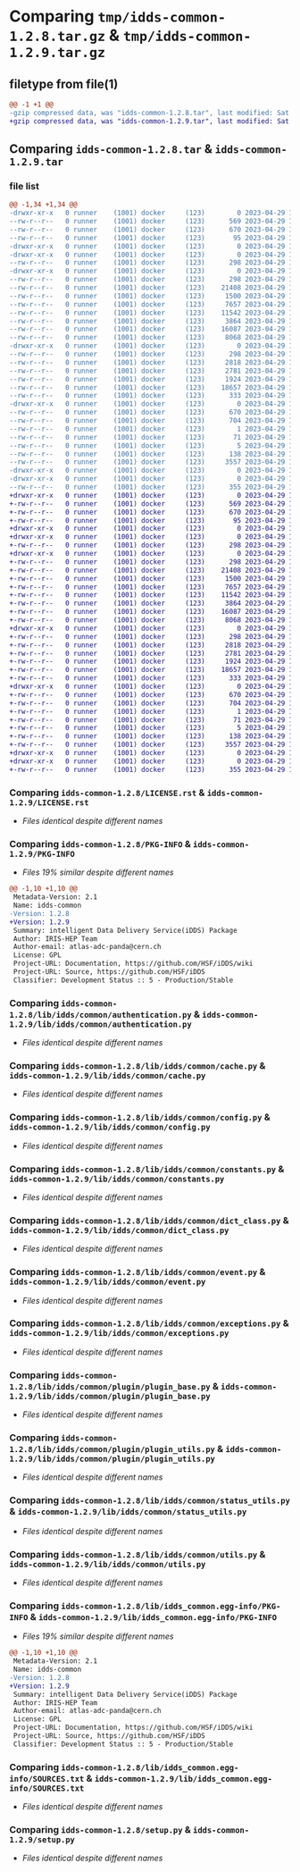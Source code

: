 # Comparing `tmp/idds-common-1.2.8.tar.gz` & `tmp/idds-common-1.2.9.tar.gz`

## filetype from file(1)

```diff
@@ -1 +1 @@
-gzip compressed data, was "idds-common-1.2.8.tar", last modified: Sat Apr 29 14:38:38 2023, max compression
+gzip compressed data, was "idds-common-1.2.9.tar", last modified: Sat Apr 29 19:24:55 2023, max compression
```

## Comparing `idds-common-1.2.8.tar` & `idds-common-1.2.9.tar`

### file list

```diff
@@ -1,34 +1,34 @@
-drwxr-xr-x   0 runner    (1001) docker     (123)        0 2023-04-29 14:38:38.487873 idds-common-1.2.8/
--rw-r--r--   0 runner    (1001) docker     (123)      569 2023-04-29 14:38:28.000000 idds-common-1.2.8/LICENSE.rst
--rw-r--r--   0 runner    (1001) docker     (123)      670 2023-04-29 14:38:38.487873 idds-common-1.2.8/PKG-INFO
--rw-r--r--   0 runner    (1001) docker     (123)       95 2023-04-29 14:38:28.000000 idds-common-1.2.8/README.md
-drwxr-xr-x   0 runner    (1001) docker     (123)        0 2023-04-29 14:38:38.483873 idds-common-1.2.8/lib/
-drwxr-xr-x   0 runner    (1001) docker     (123)        0 2023-04-29 14:38:38.483873 idds-common-1.2.8/lib/idds/
--rw-r--r--   0 runner    (1001) docker     (123)      298 2023-04-29 14:38:28.000000 idds-common-1.2.8/lib/idds/__init__.py
-drwxr-xr-x   0 runner    (1001) docker     (123)        0 2023-04-29 14:38:38.487873 idds-common-1.2.8/lib/idds/common/
--rw-r--r--   0 runner    (1001) docker     (123)      298 2023-04-29 14:38:28.000000 idds-common-1.2.8/lib/idds/common/__init__.py
--rw-r--r--   0 runner    (1001) docker     (123)    21408 2023-04-29 14:38:28.000000 idds-common-1.2.8/lib/idds/common/authentication.py
--rw-r--r--   0 runner    (1001) docker     (123)     1500 2023-04-29 14:38:28.000000 idds-common-1.2.8/lib/idds/common/cache.py
--rw-r--r--   0 runner    (1001) docker     (123)     7657 2023-04-29 14:38:28.000000 idds-common-1.2.8/lib/idds/common/config.py
--rw-r--r--   0 runner    (1001) docker     (123)    11542 2023-04-29 14:38:28.000000 idds-common-1.2.8/lib/idds/common/constants.py
--rw-r--r--   0 runner    (1001) docker     (123)     3864 2023-04-29 14:38:28.000000 idds-common-1.2.8/lib/idds/common/dict_class.py
--rw-r--r--   0 runner    (1001) docker     (123)    16087 2023-04-29 14:38:28.000000 idds-common-1.2.8/lib/idds/common/event.py
--rw-r--r--   0 runner    (1001) docker     (123)     8068 2023-04-29 14:38:28.000000 idds-common-1.2.8/lib/idds/common/exceptions.py
-drwxr-xr-x   0 runner    (1001) docker     (123)        0 2023-04-29 14:38:38.487873 idds-common-1.2.8/lib/idds/common/plugin/
--rw-r--r--   0 runner    (1001) docker     (123)      298 2023-04-29 14:38:28.000000 idds-common-1.2.8/lib/idds/common/plugin/__init__.py
--rw-r--r--   0 runner    (1001) docker     (123)     2818 2023-04-29 14:38:28.000000 idds-common-1.2.8/lib/idds/common/plugin/plugin_base.py
--rw-r--r--   0 runner    (1001) docker     (123)     2781 2023-04-29 14:38:28.000000 idds-common-1.2.8/lib/idds/common/plugin/plugin_utils.py
--rw-r--r--   0 runner    (1001) docker     (123)     1924 2023-04-29 14:38:28.000000 idds-common-1.2.8/lib/idds/common/status_utils.py
--rw-r--r--   0 runner    (1001) docker     (123)    18657 2023-04-29 14:38:28.000000 idds-common-1.2.8/lib/idds/common/utils.py
--rw-r--r--   0 runner    (1001) docker     (123)      333 2023-04-29 14:38:37.000000 idds-common-1.2.8/lib/idds/common/version.py
-drwxr-xr-x   0 runner    (1001) docker     (123)        0 2023-04-29 14:38:38.487873 idds-common-1.2.8/lib/idds_common.egg-info/
--rw-r--r--   0 runner    (1001) docker     (123)      670 2023-04-29 14:38:38.000000 idds-common-1.2.8/lib/idds_common.egg-info/PKG-INFO
--rw-r--r--   0 runner    (1001) docker     (123)      704 2023-04-29 14:38:38.000000 idds-common-1.2.8/lib/idds_common.egg-info/SOURCES.txt
--rw-r--r--   0 runner    (1001) docker     (123)        1 2023-04-29 14:38:38.000000 idds-common-1.2.8/lib/idds_common.egg-info/dependency_links.txt
--rw-r--r--   0 runner    (1001) docker     (123)       71 2023-04-29 14:38:38.000000 idds-common-1.2.8/lib/idds_common.egg-info/requires.txt
--rw-r--r--   0 runner    (1001) docker     (123)        5 2023-04-29 14:38:38.000000 idds-common-1.2.8/lib/idds_common.egg-info/top_level.txt
--rw-r--r--   0 runner    (1001) docker     (123)      138 2023-04-29 14:38:38.487873 idds-common-1.2.8/setup.cfg
--rw-r--r--   0 runner    (1001) docker     (123)     3557 2023-04-29 14:38:28.000000 idds-common-1.2.8/setup.py
-drwxr-xr-x   0 runner    (1001) docker     (123)        0 2023-04-29 14:38:38.483873 idds-common-1.2.8/tools/
-drwxr-xr-x   0 runner    (1001) docker     (123)        0 2023-04-29 14:38:38.487873 idds-common-1.2.8/tools/env/
--rw-r--r--   0 runner    (1001) docker     (123)      355 2023-04-29 14:38:37.000000 idds-common-1.2.8/tools/env/environment.yml
+drwxr-xr-x   0 runner    (1001) docker     (123)        0 2023-04-29 19:24:55.947491 idds-common-1.2.9/
+-rw-r--r--   0 runner    (1001) docker     (123)      569 2023-04-29 19:24:44.000000 idds-common-1.2.9/LICENSE.rst
+-rw-r--r--   0 runner    (1001) docker     (123)      670 2023-04-29 19:24:55.947491 idds-common-1.2.9/PKG-INFO
+-rw-r--r--   0 runner    (1001) docker     (123)       95 2023-04-29 19:24:44.000000 idds-common-1.2.9/README.md
+drwxr-xr-x   0 runner    (1001) docker     (123)        0 2023-04-29 19:24:55.943490 idds-common-1.2.9/lib/
+drwxr-xr-x   0 runner    (1001) docker     (123)        0 2023-04-29 19:24:55.947491 idds-common-1.2.9/lib/idds/
+-rw-r--r--   0 runner    (1001) docker     (123)      298 2023-04-29 19:24:44.000000 idds-common-1.2.9/lib/idds/__init__.py
+drwxr-xr-x   0 runner    (1001) docker     (123)        0 2023-04-29 19:24:55.947491 idds-common-1.2.9/lib/idds/common/
+-rw-r--r--   0 runner    (1001) docker     (123)      298 2023-04-29 19:24:44.000000 idds-common-1.2.9/lib/idds/common/__init__.py
+-rw-r--r--   0 runner    (1001) docker     (123)    21408 2023-04-29 19:24:44.000000 idds-common-1.2.9/lib/idds/common/authentication.py
+-rw-r--r--   0 runner    (1001) docker     (123)     1500 2023-04-29 19:24:44.000000 idds-common-1.2.9/lib/idds/common/cache.py
+-rw-r--r--   0 runner    (1001) docker     (123)     7657 2023-04-29 19:24:44.000000 idds-common-1.2.9/lib/idds/common/config.py
+-rw-r--r--   0 runner    (1001) docker     (123)    11542 2023-04-29 19:24:44.000000 idds-common-1.2.9/lib/idds/common/constants.py
+-rw-r--r--   0 runner    (1001) docker     (123)     3864 2023-04-29 19:24:44.000000 idds-common-1.2.9/lib/idds/common/dict_class.py
+-rw-r--r--   0 runner    (1001) docker     (123)    16087 2023-04-29 19:24:44.000000 idds-common-1.2.9/lib/idds/common/event.py
+-rw-r--r--   0 runner    (1001) docker     (123)     8068 2023-04-29 19:24:44.000000 idds-common-1.2.9/lib/idds/common/exceptions.py
+drwxr-xr-x   0 runner    (1001) docker     (123)        0 2023-04-29 19:24:55.947491 idds-common-1.2.9/lib/idds/common/plugin/
+-rw-r--r--   0 runner    (1001) docker     (123)      298 2023-04-29 19:24:44.000000 idds-common-1.2.9/lib/idds/common/plugin/__init__.py
+-rw-r--r--   0 runner    (1001) docker     (123)     2818 2023-04-29 19:24:44.000000 idds-common-1.2.9/lib/idds/common/plugin/plugin_base.py
+-rw-r--r--   0 runner    (1001) docker     (123)     2781 2023-04-29 19:24:44.000000 idds-common-1.2.9/lib/idds/common/plugin/plugin_utils.py
+-rw-r--r--   0 runner    (1001) docker     (123)     1924 2023-04-29 19:24:44.000000 idds-common-1.2.9/lib/idds/common/status_utils.py
+-rw-r--r--   0 runner    (1001) docker     (123)    18657 2023-04-29 19:24:44.000000 idds-common-1.2.9/lib/idds/common/utils.py
+-rw-r--r--   0 runner    (1001) docker     (123)      333 2023-04-29 19:24:53.000000 idds-common-1.2.9/lib/idds/common/version.py
+drwxr-xr-x   0 runner    (1001) docker     (123)        0 2023-04-29 19:24:55.947491 idds-common-1.2.9/lib/idds_common.egg-info/
+-rw-r--r--   0 runner    (1001) docker     (123)      670 2023-04-29 19:24:55.000000 idds-common-1.2.9/lib/idds_common.egg-info/PKG-INFO
+-rw-r--r--   0 runner    (1001) docker     (123)      704 2023-04-29 19:24:55.000000 idds-common-1.2.9/lib/idds_common.egg-info/SOURCES.txt
+-rw-r--r--   0 runner    (1001) docker     (123)        1 2023-04-29 19:24:55.000000 idds-common-1.2.9/lib/idds_common.egg-info/dependency_links.txt
+-rw-r--r--   0 runner    (1001) docker     (123)       71 2023-04-29 19:24:55.000000 idds-common-1.2.9/lib/idds_common.egg-info/requires.txt
+-rw-r--r--   0 runner    (1001) docker     (123)        5 2023-04-29 19:24:55.000000 idds-common-1.2.9/lib/idds_common.egg-info/top_level.txt
+-rw-r--r--   0 runner    (1001) docker     (123)      138 2023-04-29 19:24:55.947491 idds-common-1.2.9/setup.cfg
+-rw-r--r--   0 runner    (1001) docker     (123)     3557 2023-04-29 19:24:44.000000 idds-common-1.2.9/setup.py
+drwxr-xr-x   0 runner    (1001) docker     (123)        0 2023-04-29 19:24:55.947491 idds-common-1.2.9/tools/
+drwxr-xr-x   0 runner    (1001) docker     (123)        0 2023-04-29 19:24:55.947491 idds-common-1.2.9/tools/env/
+-rw-r--r--   0 runner    (1001) docker     (123)      355 2023-04-29 19:24:53.000000 idds-common-1.2.9/tools/env/environment.yml
```

### Comparing `idds-common-1.2.8/LICENSE.rst` & `idds-common-1.2.9/LICENSE.rst`

 * *Files identical despite different names*

### Comparing `idds-common-1.2.8/PKG-INFO` & `idds-common-1.2.9/PKG-INFO`

 * *Files 19% similar despite different names*

```diff
@@ -1,10 +1,10 @@
 Metadata-Version: 2.1
 Name: idds-common
-Version: 1.2.8
+Version: 1.2.9
 Summary: intelligent Data Delivery Service(iDDS) Package
 Author: IRIS-HEP Team
 Author-email: atlas-adc-panda@cern.ch
 License: GPL
 Project-URL: Documentation, https://github.com/HSF/iDDS/wiki
 Project-URL: Source, https://github.com/HSF/iDDS
 Classifier: Development Status :: 5 - Production/Stable
```

### Comparing `idds-common-1.2.8/lib/idds/common/authentication.py` & `idds-common-1.2.9/lib/idds/common/authentication.py`

 * *Files identical despite different names*

### Comparing `idds-common-1.2.8/lib/idds/common/cache.py` & `idds-common-1.2.9/lib/idds/common/cache.py`

 * *Files identical despite different names*

### Comparing `idds-common-1.2.8/lib/idds/common/config.py` & `idds-common-1.2.9/lib/idds/common/config.py`

 * *Files identical despite different names*

### Comparing `idds-common-1.2.8/lib/idds/common/constants.py` & `idds-common-1.2.9/lib/idds/common/constants.py`

 * *Files identical despite different names*

### Comparing `idds-common-1.2.8/lib/idds/common/dict_class.py` & `idds-common-1.2.9/lib/idds/common/dict_class.py`

 * *Files identical despite different names*

### Comparing `idds-common-1.2.8/lib/idds/common/event.py` & `idds-common-1.2.9/lib/idds/common/event.py`

 * *Files identical despite different names*

### Comparing `idds-common-1.2.8/lib/idds/common/exceptions.py` & `idds-common-1.2.9/lib/idds/common/exceptions.py`

 * *Files identical despite different names*

### Comparing `idds-common-1.2.8/lib/idds/common/plugin/plugin_base.py` & `idds-common-1.2.9/lib/idds/common/plugin/plugin_base.py`

 * *Files identical despite different names*

### Comparing `idds-common-1.2.8/lib/idds/common/plugin/plugin_utils.py` & `idds-common-1.2.9/lib/idds/common/plugin/plugin_utils.py`

 * *Files identical despite different names*

### Comparing `idds-common-1.2.8/lib/idds/common/status_utils.py` & `idds-common-1.2.9/lib/idds/common/status_utils.py`

 * *Files identical despite different names*

### Comparing `idds-common-1.2.8/lib/idds/common/utils.py` & `idds-common-1.2.9/lib/idds/common/utils.py`

 * *Files identical despite different names*

### Comparing `idds-common-1.2.8/lib/idds_common.egg-info/PKG-INFO` & `idds-common-1.2.9/lib/idds_common.egg-info/PKG-INFO`

 * *Files 19% similar despite different names*

```diff
@@ -1,10 +1,10 @@
 Metadata-Version: 2.1
 Name: idds-common
-Version: 1.2.8
+Version: 1.2.9
 Summary: intelligent Data Delivery Service(iDDS) Package
 Author: IRIS-HEP Team
 Author-email: atlas-adc-panda@cern.ch
 License: GPL
 Project-URL: Documentation, https://github.com/HSF/iDDS/wiki
 Project-URL: Source, https://github.com/HSF/iDDS
 Classifier: Development Status :: 5 - Production/Stable
```

### Comparing `idds-common-1.2.8/lib/idds_common.egg-info/SOURCES.txt` & `idds-common-1.2.9/lib/idds_common.egg-info/SOURCES.txt`

 * *Files identical despite different names*

### Comparing `idds-common-1.2.8/setup.py` & `idds-common-1.2.9/setup.py`

 * *Files identical despite different names*

